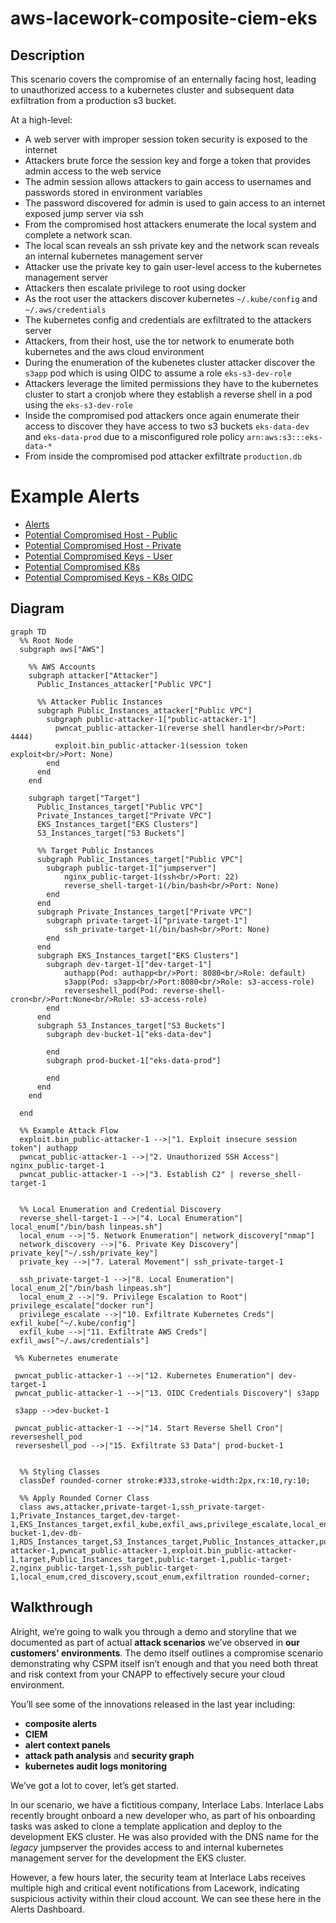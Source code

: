 # aws-lacework-composite-ciem-eks

## Description

This scenario covers the compromise of an enternally facing host, leading to unauthorized access to a kubernetes cluster and subsequent data exfiltration from a production s3 bucket.

At a high-level:

* A web server with improper session token security is exposed to the internet
* Attackers brute force the session key and forge a token that provides admin access to the web service
* The admin session allows attackers to gain access to usernames and passwords stored in environment variables
* The password discovered for admin is used to gain access to an internet exposed jump server via ssh
* From the compromised host attackers enumerate the local system and complete a network scan. 
* The local scan reveals an ssh private key and the network scan reveals an internal kubernetes management server
* Attacker use the private key to gain user-level access to the kubernetes management server
* Attackers then escalate privilege to root using docker
* As the root user the attackers discover kubernetes `~/.kube/config` and `~/.aws/credentials`
* The kubernetes config and credentials are exfiltrated to the attackers server
* Attackers, from their host, use the tor network to enumerate both kubernetes and the aws cloud environment
* During the enumeration of the kubenetes cluster attacker discover the `s3app` pod which is using OIDC to assume a role `eks-s3-dev-role`
* Attackers leverage the limited permissions they have to the kubernetes cluster to start a cronjob where they establish a reverse shell in a pod using the `eks-s3-dev-role`
* Inside the compromised pod attackers once again enumerate their access to discover they have access to two s3 buckets `eks-data-dev` and `eks-data-prod` due to a misconfigured role policy `arn:aws:s3:::eks-data-*`
* From inside the compromised pod attacker exfiltrate `production.db`

# Example Alerts

* [Alerts](https://lacework-dev.github.io/lacework-deploy/aws-lacework-composite-ciem-eks-alerts.html)
* [Potential Compromised Host - Public](https://lacework-dev.github.io/lacework-deploy/aws-lacework-composite-ciem-eks-potentially-compromised-host-public.html)
* [Potential Compromised Host - Private](https://lacework-dev.github.io/lacework-deploy/aws-lacework-composite-ciem-eks-potentially-compromised-host-private.html)
* [Potential Compromised Keys - User](https://lacework-dev.github.io/lacework-deploy/aws-lacework-composite-ciem-eks-potentially-compromised-keys-user.html)
* [Potential Compromised K8s](https://lacework-dev.github.io/lacework-deploy/aws-lacework-composite-ciem-eks-potentially-compromised-k8s.html)
* [Potential Compromised Keys - K8s OIDC](https://lacework-dev.github.io/lacework-deploy/aws-lacework-composite-ciem-eks-potentially-compromised-key-k8s-oidc.html)

## Diagram

```mermaid
graph TD
  %% Root Node
  subgraph aws["AWS"]
    
    %% AWS Accounts
    subgraph attacker["Attacker"]
      Public_Instances_attacker["Public VPC"]
      
      %% Attacker Public Instances
      subgraph Public_Instances_attacker["Public VPC"]
        subgraph public-attacker-1["public-attacker-1"]
          pwncat_public-attacker-1(reverse shell handler<br/>Port: 4444)
          exploit.bin_public-attacker-1(session token exploit<br/>Port: None)
        end
      end
    end
    
    subgraph target["Target"]
      Public_Instances_target["Public VPC"]
      Private_Instances_target["Private VPC"]
      EKS_Instances_target["EKS Clusters"]
      S3_Instances_target["S3 Buckets"]

      %% Target Public Instances
      subgraph Public_Instances_target["Public VPC"]
        subgraph public-target-1["jumpserver"]
            nginx_public-target-1(ssh<br/>Port: 22)
            reverse_shell-target-1(/bin/bash<br/>Port: None)
        end
      end
      subgraph Private_Instances_target["Private VPC"]
        subgraph private-target-1["private-target-1"]
            ssh_private-target-1(/bin/bash<br/>Port: None)
        end
      end
      subgraph EKS_Instances_target["EKS Clusters"]
        subgraph dev-target-1["dev-target-1"]
            authapp(Pod: authapp<br/>Port: 8080<br/>Role: default)
            s3app(Pod: s3app<br/>Port:8080<br/>Role: s3-access-role)
            reverseshell_pod(Pod: reverse-shell-cron<br/>Port:None<br/>Role: s3-access-role)
        end
      end
      subgraph S3_Instances_target["S3 Buckets"]
        subgraph dev-bucket-1["eks-data-dev"]
            
        end
        subgraph prod-bucket-1["eks-data-prod"]
            
        end
      end
    end

  end

  %% Example Attack Flow
  exploit.bin_public-attacker-1 -->|"1. Exploit insecure session token"| authapp
  pwncat_public-attacker-1 -->|"2. Unauthorized SSH Access"| nginx_public-target-1
  pwncat_public-attacker-1 -->|"3. Establish C2" | reverse_shell-target-1


  %% Local Enumeration and Credential Discovery
  reverse_shell-target-1 -->|"4. Local Enumeration"| local_enum["/bin/bash linpeas.sh"]
  local_enum -->|"5. Network Enumeration"| network_discovery["nmap"]
  network_discovery -->|"6. Private Key Discovery"| private_key["~/.ssh/private_key"]
  private_key -->|"7. Lateral Movement"| ssh_private-target-1

  ssh_private-target-1 -->|"8. Local Enumeration"| local_enum_2["/bin/bash linpeas.sh"]
  local_enum_2 -->|"9. Privilege Escalation to Root"| privilege_escalate["docker run"]
  privilege_escalate -->|"10. Exfiltrate Kubernetes Creds"| exfil_kube["~/.kube/config"]
  exfil_kube -->|"11. Exfiltrate AWS Creds"| exfil_aws["~/.aws/credentials"]

 %% Kubernetes enumerate

 pwncat_public-attacker-1 -->|"12. Kubernetes Enumeration"| dev-target-1
 pwncat_public-attacker-1 -->|"13. OIDC Credentials Discovery"| s3app

 s3app -->dev-bucket-1 

 pwncat_public-attacker-1 -->|"14. Start Reverse Shell Cron"| reverseshell_pod
 reverseshell_pod -->|"15. Exfiltrate S3 Data"| prod-bucket-1


  %% Styling Classes
  classDef rounded-corner stroke:#333,stroke-width:2px,rx:10,ry:10;
  
  %% Apply Rounded Corner Class
  class aws,attacker,private-target-1,ssh_private-target-1,Private_Instances_target,dev-target-1,EKS_Instances_target,exfil_kube,exfil_aws,privilege_escalate,local_enum_2,private_key,network_discovery,db-bucket-1,dev-db-1,RDS_Instances_target,S3_Instances_target,Public_Instances_attacker,public-attacker-1,pwncat_public-attacker-1,exploit.bin_public-attacker-1,target,Public_Instances_target,public-target-1,public-target-2,nginx_public-target-1,ssh_public-target-1,local_enum,cred_discovery,scout_enum,exfiltration rounded-corner;
```

## Walkthrough

Alright, we’re going to walk you through a demo and storyline that we documented as part of actual **attack scenarios** we’ve observed in **our customers' environments**. The demo itself outlines a compromise scenario demonstrating why CSPM itself isn’t enough and that you need both threat and risk context from your CNAPP to effectively secure your cloud environment. 

You’ll see some of the innovations released in the last year including:

* **composite alerts**
* **CIEM**
* **alert context panels**
* **attack path analysis** and **security graph**
* **kubernetes audit logs monitoring**

We’ve got a lot to cover, let’s get started.

In our scenario, we have a fictitious company, Interlace Labs. Interlace Labs recently brought onboard a new developer who, as part of his onboarding tasks was asked to clone a template application and deploy to the development EKS cluster. He was also provided with the DNS name for the _legacy_ jumpserver the provides access to and internal kubernetes management server for the development the EKS cluster.

However, a few hours later, the security team at Interlace Labs receives multiple high and critical event notifications from Lacework, indicating suspicious activity within their cloud account. We can see these here in the Alerts Dashboard.